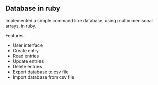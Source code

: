 Database in ruby
----------------

Implemented a simple command line database, using multidimenisonal arrays, in ruby.

Features:
- User interface
- Create entry
- Read entries
- Update entries
- Delete entries
- Export database to csv file
- Import database from csv file


